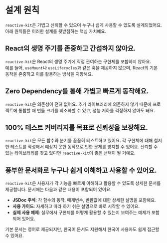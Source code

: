 # 설계 원칙

`reactive-kit`은 가볍고 신뢰할 수 있으며 누구나 쉽게 사용할 수 있도록 설계되었어요. 아래 원칙들은 이러한 설계를 뒷받침하는 핵심 가치예요.

## React의 생명 주기를 존중하고 간섭하지 않아요.

`reactive-kit`은 React의 생명 주기에 직접 관여하는 구현체를 포함하지 않아요.  
예를 들어, `useMount`나 `useLifecycles`과 같은 훅을 제공하지 않으며, React의 기본 동작을 존중하고 이를 활용하는 방식을 지향해요.

## Zero Dependency를 통해 가볍고 빠르게 동작해요.

`reactive-kit`은 의존성이 전혀 없어요. 추가 라이브러리에 의존하지 않기 때문에 프로젝트에 통합할 때 번들 크기를 최소화할 수 있고, 성능 저하를 걱정하지 않아도 돼요.

## 100% 테스트 커버리지를 목표로 신뢰성을 보장해요.

`reactive-kit`은 모든 함수와 분기를 꼼꼼히 테스트하고 있어요.
각 구현체에 대해 철저한 테스트를 작성해서 예상치 못한 동작으로 인한 문제를 방지할 수 있어요.
신뢰할 수 있는 라이브러리를 찾고 있다면 `reactive-kit`이 좋은 선택이 될 거예요.

## 풍부한 문서화로 누구나 쉽게 이해하고 사용할 수 있어요.

`reactive-kit`은 사용자가 각 기능을 빠르게 이해하고 활용할 수 있도록 상세한 문서를 제공합니다. 문서에는 다음과 같은 내용이 포함되어 있어요.

- **JSDoc 주석**: 각 함수의 동작, 매개변수, 반환값에 대한 상세한 설명을 포함해요.
- **사용 가이드**: 자세하고 따라 하기 쉬운 설명으로 바로 시작할 수 있어요.
- **실제 사용 예제**: 실무에서 구현체를 어떻게 활용할 수 있는지 보여주는 예제가 포함되어 있어요.

기본 문서는 영어로 제공되지만, 한국어 문서도 지원해서 한국어 사용자도 쉽게 접근할 수 있어요.
